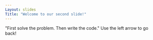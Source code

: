 ```yaml
---
Layout: slides
Title: "Welcome to our second slide!"
---
```

"First solve the problem. Then write the code."
Use the left arrow to go back!
